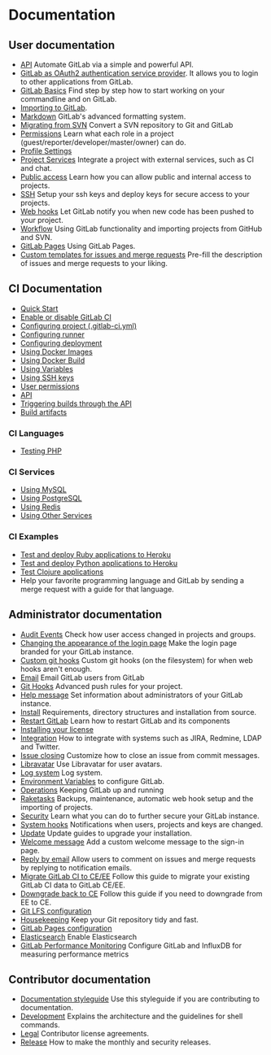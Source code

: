 # Documentation

## User documentation

- [API](api/README.md) Automate GitLab via a simple and powerful API.
- [GitLab as OAuth2 authentication service provider](integration/oauth_provider.md). It allows you to login to other applications from GitLab.
- [GitLab Basics](gitlab-basics/README.md) Find step by step how to start working on your commandline and on GitLab.
- [Importing to GitLab](workflow/importing/README.md).
- [Markdown](markdown/markdown.md) GitLab's advanced formatting system.
- [Migrating from SVN](workflow/importing/migrating_from_svn.md) Convert a SVN repository to Git and GitLab
- [Permissions](permissions/permissions.md) Learn what each role in a project (guest/reporter/developer/master/owner) can do.
- [Profile Settings](profile/README.md)
- [Project Services](project_services/project_services.md) Integrate a project with external services, such as CI and chat.
- [Public access](public_access/public_access.md) Learn how you can allow public and internal access to projects.
- [SSH](ssh/README.md) Setup your ssh keys and deploy keys for secure access to your projects.
- [Web hooks](web_hooks/web_hooks.md) Let GitLab notify you when new code has been pushed to your project.
- [Workflow](workflow/README.md) Using GitLab functionality and importing projects from GitHub and SVN.
- [GitLab Pages](pages/README.md) Using GitLab Pages.
- [Custom templates for issues and merge requests](customization/issue_and_merge_request_template.md) Pre-fill the description of issues and merge requests to your liking.

## CI Documentation

- [Quick Start](ci/quick_start/README.md)
- [Enable or disable GitLab CI](ci/enable_or_disable_ci.md)
- [Configuring project (.gitlab-ci.yml)](ci/yaml/README.md)
- [Configuring runner](ci/runners/README.md)
- [Configuring deployment](ci/deployment/README.md)
- [Using Docker Images](ci/docker/using_docker_images.md)
- [Using Docker Build](ci/docker/using_docker_build.md)
- [Using Variables](ci/variables/README.md)
- [Using SSH keys](ci/ssh_keys/README.md)
- [User permissions](ci/permissions/README.md)
- [API](ci/api/README.md)
- [Triggering builds through the API](ci/triggers/README.md)
- [Build artifacts](ci/build_artifacts/README.md)

### CI Languages

- [Testing PHP](ci/languages/php.md)

### CI Services

- [Using MySQL](ci/services/mysql.md)
- [Using PostgreSQL](ci/services/postgres.md)
- [Using Redis](ci/services/redis.md)
- [Using Other Services](ci/docker/using_docker_images.md#how-to-use-other-images-as-services)

### CI Examples

- [Test and deploy Ruby applications to Heroku](ci/examples/test-and-deploy-ruby-application-to-heroku.md)
- [Test and deploy Python applications to Heroku](ci/examples/test-and-deploy-python-application-to-heroku.md)
- [Test Clojure applications](ci/examples/test-clojure-application.md)
- Help your favorite programming language and GitLab by sending a merge request with a guide for that language.

## Administrator documentation

- [Audit Events](administration/audit_events.md) Check how user access changed in projects and groups.
- [Changing the appearance of the login page](customization/branded_login_page.md) Make the login page branded for your GitLab instance.
- [Custom git hooks](hooks/custom_hooks.md) Custom git hooks (on the filesystem) for when web hooks aren't enough.
- [Email](tools/email.md) Email GitLab users from GitLab
- [Git Hooks](git_hooks/git_hooks.md) Advanced push rules for your project.
- [Help message](customization/help_message.md) Set information about administrators of your GitLab instance.
- [Install](install/README.md) Requirements, directory structures and installation from source.
- [Restart GitLab](administration/restart_gitlab.md) Learn how to restart GitLab and its components
- [Installing your license](license/README.md)
- [Integration](integration/README.md) How to integrate with systems such as JIRA, Redmine, LDAP and Twitter.
- [Issue closing](customization/issue_closing.md) Customize how to close an issue from commit messages.
- [Libravatar](customization/libravatar.md) Use Libravatar for user avatars.
- [Log system](logs/logs.md) Log system.
- [Environment Variables](administration/environment_variables.md) to configure GitLab.
- [Operations](operations/README.md) Keeping GitLab up and running
- [Raketasks](raketasks/README.md) Backups, maintenance, automatic web hook setup and the importing of projects.
- [Security](security/README.md) Learn what you can do to further secure your GitLab instance.
- [System hooks](system_hooks/system_hooks.md) Notifications when users, projects and keys are changed.
- [Update](update/README.md) Update guides to upgrade your installation.
- [Welcome message](customization/welcome_message.md) Add a custom welcome message to the sign-in page.
- [Reply by email](incoming_email/README.md) Allow users to comment on issues and merge requests by replying to notification emails.
- [Migrate GitLab CI to CE/EE](migrate_ci_to_ce/README.md) Follow this guide to migrate your existing GitLab CI data to GitLab CE/EE.
- [Downgrade back to CE](downgrade_ee_to_ce/README.md) Follow this guide if you need to downgrade from EE to CE.
- [Git LFS configuration](workflow/lfs/lfs_administration.md)
- [Housekeeping](administration/housekeeping.md) Keep your Git repository tidy and fast.
- [GitLab Pages configuration](pages/administration.md)
- [Elasticsearch](integration/elasticsearch.md) Enable Elasticsearch
- [GitLab Performance Monitoring](monitoring/performance/introduction.md) Configure GitLab and InfluxDB for measuring performance metrics

## Contributor documentation

- [Documentation styleguide](development/doc_styleguide.md) Use this styleguide if you are
  contributing to documentation.
- [Development](development/README.md) Explains the architecture and the guidelines for shell commands.
- [Legal](legal/README.md) Contributor license agreements.
- [Release](release/README.md) How to make the monthly and security releases.
